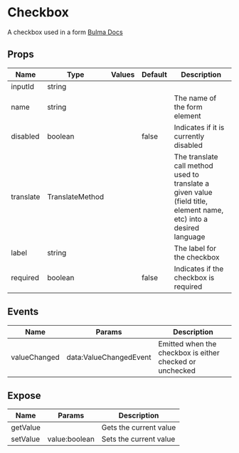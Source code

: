 # Checkbox

A checkbox used in a form
[Bulma Docs](https://bulma.io/documentation/form/checkbox/)
## Props

| Name    | Type | Values | Default | Description |
| -------- | ------- | -------- | ------- | ------- |
| inputId | string ||  | |
| name | string ||  | The name of the form element|
| disabled | boolean || false | Indicates if it is currently disabled|
| translate | TranslateMethod ||  | The translate call method used to translate a given value (field title, element name, etc) into a desired language|
| label | string ||  | The label for the checkbox|
| required | boolean || false | Indicates if the checkbox is required|
## Events

| Name    | Params | Description |
| ------- | ------- | ------- |
| valueChanged|data:ValueChangedEvent|Emitted when the checkbox is either checked or unchecked|
## Expose

| Name    | Params | Description |
| ------- | ------- | ------- |
| getValue||Gets the current value|
| setValue|value:boolean|Sets the current value|
